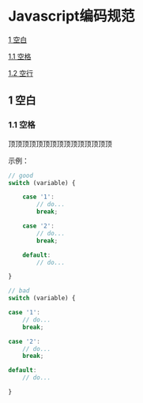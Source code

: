 # Javascript编码规范

[1 空白](#空白)

[1.1 空格](#空格)

[1.2 空行](#空行)

## 1 空白

### 1.1 空格

顶顶顶顶顶顶顶顶顶顶顶顶顶顶顶

示例：

```javascript
// good
switch (variable) {

    case '1':
        // do...
        break;

    case '2':
        // do...
        break;

    default:
        // do...

}

// bad
switch (variable) {

case '1':
    // do...
    break;

case '2':
    // do...
    break;

default:
    // do...

}
```


